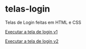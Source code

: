 # telas-login
Telas de Login feitas em HTML e CSS 

<a href="https://caiocl019.github.io/telas-login/tela-login-v1/index.html" target="_blank"> Executar a tela de login v1 </a>

<a href="https://caiocl019.github.io/telas-login/tela-login-v2/index.html" target="_blank"> Executar a tela de login v2 </a>
